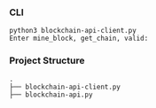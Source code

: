 ### CLI

```
python3 blockchain-api-client.py
Enter mine_block, get_chain, valid:
```

### Project Structure

```
.
├── blockchain-api-client.py
├── blockchain-api.py
```
